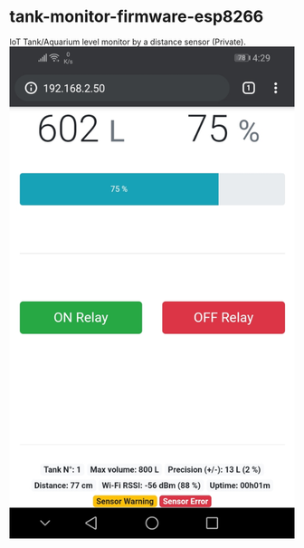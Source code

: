 # tank-monitor-firmware-esp8266
IoT Tank/Aquarium level monitor by a distance sensor (Private).
![UI Screenshot](Screenshot.png)
